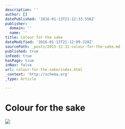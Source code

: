 ```yaml
---
description: ''
author: []
datePublished: '2016-01-13T21:12:33.556Z'
publisher:
  domain: ''
  name: ''
title: Colour for the sake
dateModified: '2016-01-13T21:12:09.328Z'
sourcePath: _posts/2015-12-31-colour-for-the-sake.md
published: true
inFeed: true
hasPage: true
inNav: false
url: colour-for-the-sake/index.html
_context: 'http://schema.org'
_type: Article

---
```

# Colour for the sake
![](https://the-grid-user-content.s3-us-west-2.amazonaws.com/c80b1f38-5c72-4122-a566-f667e232d3f6.png)